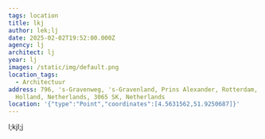 ```yaml
---
tags: location
title: lkj
author: lek;lj
date: 2025-02-02T19:52:00.000Z
agency: lj
architect: lj
year: lj
images: /static/img/default.png
location_tags:
  - Architectuur
address: 796, 's-Gravenweg, 's-Gravenland, Prins Alexander, Rotterdam, South
  Holland, Netherlands, 3065 SK, Netherlands
location: '{"type":"Point","coordinates":[4.5631562,51.9250687]}'
---
```

l;kjl;j
